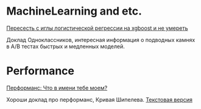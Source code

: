# MachineLearning and etc.

[Пересесть с иглы логистической регрессии на xgboost и не умереть](https://www.youtube.com/watch?v=CtXclbJFO5g)

Доклад Одноклассников, интересная информация о подводных камнях в A/B тестах быстрых и медленных моделей.

# Performance

[Перформанс: Что в имени тебе моем?](https://www.youtube.com/watch?v=p2b4JHESEOc&feature=emb_logo)

Хороши доклад про перформанс, Кривая Шипелева. [Текстовая версия](https://habr.com/ru/company/jugru/blog/338732)
